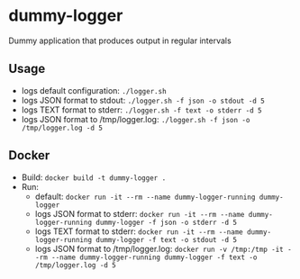 # dummy-logger

Dummy application that produces output in regular intervals

## Usage

- logs default configuration: `./logger.sh`
- logs JSON format to stdout: `./logger.sh -f json -o stdout -d 5`
- logs TEXT format to stderr: `./logger.sh -f text -o stderr -d 5`
- logs JSON format to /tmp/logger.log: `./logger.sh -f json -o /tmp/logger.log -d 5`

## Docker

- Build: `docker build -t dummy-logger .`
- Run:
  - default: `docker run -it --rm --name dummy-logger-running dummy-logger`
  - logs JSON format to stderr: `docker run -it --rm --name dummy-logger-running dummy-logger -f json -o stderr -d 5`
  - logs TEXT format to stderr: `docker run -it --rm --name dummy-logger-running dummy-logger -f text -o stdout -d 5`
  - logs JSON format to /tmp/logger.log: `docker run -v /tmp:/tmp -it --rm --name dummy-logger-running dummy-logger -f text -o /tmp/logger.log -d 5`
